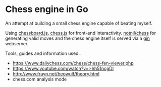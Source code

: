 # Chess engine in Go
An attempt at building a small chess engine capable of beating myself.

Using [chessboard.js](https://chessboardjs.com/), [chess.js](https://github.com/jhlywa/chess.js/) for front-end interactivity.
[notnil/chess](https://github.com/notnil/chess) for generating valid moves and the chess engine itself is served via a [gin](https://gin-gonic.com) webserver.

Tools, guides and information used:
- https://www.dailychess.com/chess/chess-fen-viewer.php
- https://www.youtube.com/watch?v=l-hh51ncgDI
- http://www.frayn.net/beowulf/theory.html
- chess.com analysis mode
